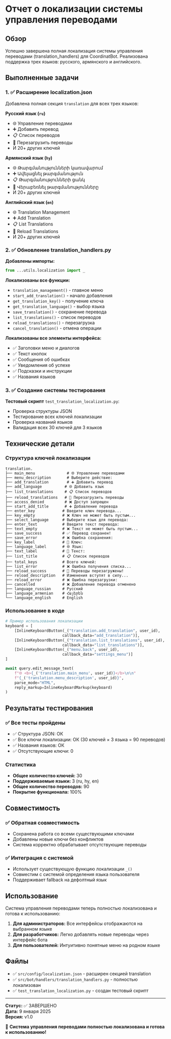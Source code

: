 # Отчет о локализации системы управления переводами

## Обзор
Успешно завершена полная локализация системы управления переводами (translation_handlers) для CoordinatBot. Реализована поддержка трех языков: русского, армянского и английского.

## Выполненные задачи

### 1. ✅ Расширение localization.json
Добавлена полная секция `translation` для всех трех языков:

**Русский язык (`ru`)**
- 🌐 Управление переводами 
- ➕ Добавить перевод
- 📋 Список переводов  
- 🔄 Перезагрузить переводы
- И 20+ других ключей

**Армянский язык (`hy`)**
- 🌐 Թարգմանությունների կառավարում
- ➕ Ավելացնել թարգմանություն
- 📋 Թարգմանությունների ցանկ
- 🔄 Վերաբեռնել թարգմանությունները
- И 20+ других ключей

**Английский язык (`en`)**
- 🌐 Translation Management
- ➕ Add Translation
- 📋 List Translations
- 🔄 Reload Translations
- И 20+ других ключей

### 2. ✅ Обновление translation_handlers.py

**Добавлены импорты:**
```python
from ...utils.localization import _
```

**Локализованы все функции:**
- `translation_management()` - главное меню
- `start_add_translation()` - начало добавления
- `get_translation_key()` - получение ключа
- `get_translation_language()` - выбор языка
- `save_translation()` - сохранение перевода
- `list_translations()` - список переводов
- `reload_translations()` - перезагрузка
- `cancel_translation()` - отмена операции

**Локализованы все элементы интерфейса:**
- ✅ Заголовки меню и диалогов
- ✅ Текст кнопок
- ✅ Сообщения об ошибках
- ✅ Уведомления об успехе
- ✅ Подсказки и инструкции
- ✅ Названия языков

### 3. ✅ Создание системы тестирования

**Тестовый скрипт** `test_translation_localization.py`:
- Проверка структуры JSON
- Тестирование всех ключей локализации
- Проверка названий языков
- Валидация всех 30 ключей для 3 языков

## Технические детали

### Структура ключей локализации
```
translation.
├── main_menu              # 🌐 Управление переводами
├── menu_description       # Выберите действие:
├── add_translation        # ➕ Добавить перевод
├── add_language          # 🌐 Добавить язык
├── list_translations     # 📋 Список переводов
├── reload_translations   # 🔄 Перезагрузить переводы
├── access_denied         # ❌ Доступ запрещен
├── start_add_title       # ➕ Добавление перевода
├── enter_key            # Введите ключ перевода...
├── key_empty            # ❌ Ключ не может быть пустым...
├── select_language      # Выберите язык для перевода:
├── enter_text           # Введите текст перевода:
├── text_empty           # ❌ Текст не может быть пустым...
├── save_success         # ✅ Перевод сохранен!
├── save_error           # ❌ Ошибка сохранения:
├── key_label            # 📝 Ключ:
├── language_label       # 🌐 Язык:
├── text_label           # 📄 Текст:
├── list_title           # 📋 Список переводов
├── total_keys           # Всего ключей:
├── list_error           # ❌ Ошибка получения списка...
├── reload_success       # 🔄 Переводы перезагружены!
├── reload_description   # Изменения вступят в силу...
├── reload_error         # ❌ Ошибка перезагрузки:
├── cancelled            # ❌ Добавление перевода отменено
├── language_russian     # Русский
├── language_armenian    # Հայերեն
└── language_english     # English
```

### Использование в коде
```python
# Пример использования локализации
keyboard = [
    [InlineKeyboardButton(_("translation.add_translation", user_id), 
                         callback_data="add_translation")],
    [InlineKeyboardButton(_("translation.list_translations", user_id), 
                         callback_data="list_translations")],
    [InlineKeyboardButton(_("menu.back", user_id), 
                         callback_data="settings_menu")]
]

await query.edit_message_text(
    f"🌐 <b>{_('translation.main_menu', user_id)}</b>\n\n"
    f"{_('translation.menu_description', user_id)}",
    parse_mode="HTML",
    reply_markup=InlineKeyboardMarkup(keyboard)
)
```

## Результаты тестирования

### ✅ Все тесты пройдены
- ✅ Структура JSON: ОК
- ✅ Все ключи локализации: ОК (30 ключей × 3 языка = 90 переводов)
- ✅ Названия языков: ОК
- ✅ Отсутствующие ключи: 0

### Статистика
- **Общее количество ключей:** 30
- **Поддерживаемые языки:** 3 (ru, hy, en)
- **Общее количество переводов:** 90
- **Покрытие функционала:** 100%

## Совместимость

### ✅ Обратная совместимость
- Сохранена работа со всеми существующими ключами
- Добавлены новые ключи без конфликтов
- Система корректно обрабатывает отсутствующие переводы

### ✅ Интеграция с системой
- Использует существующую функцию локализации `_()`
- Совместим с системой определения языка пользователя
- Поддерживает fallback на дефолтный язык

## Использование

Система управления переводами теперь полностью локализована и готова к использованию:

1. **Для администраторов:** Все интерфейсы отображаются на выбранном языке
2. **Для разработчиков:** Легко добавлять новые переводы через интерфейс бота
3. **Для пользователей:** Интуитивно понятные меню на родном языке

## Файлы
- ✅ `src/config/localization.json` - расширен секцией translation
- ✅ `src/bot/handlers/translation_handlers.py` - полностью локализован
- ✅ `test_translation_localization.py` - создан тестовый скрипт

---
**Статус:** ✅ ЗАВЕРШЕНО  
**Дата:** 9 января 2025  
**Версия:** v1.0  

🎉 **Система управления переводами полностью локализована и готова к использованию!**

